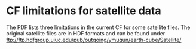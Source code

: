 # CF limitations for satellite data

The PDF lists three limitations in the current CF for some satellite files. The original satellite files are in HDF formats and can be found under
ftp://ftp.hdfgroup.uiuc.edu/pub/outgoing/ymuqun/earth-cube/Satellite/



